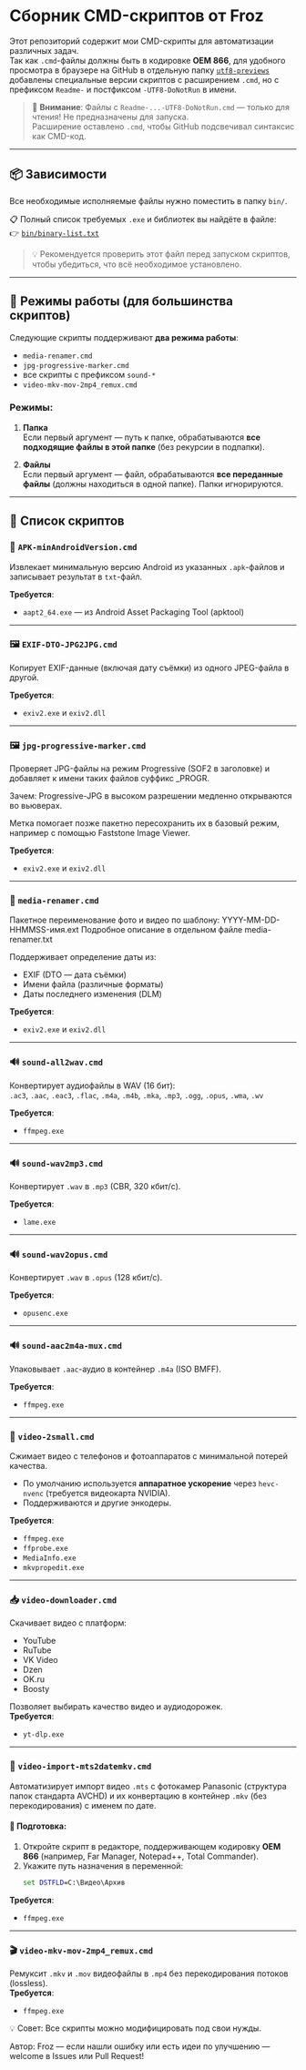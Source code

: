 # Сборник CMD-скриптов от Froz

Этот репозиторий содержит мои CMD-скрипты для автоматизации различных задач.  
Так как `.cmd`-файлы должны быть в кодировке **OEM 866**, для удобного просмотра в браузере на GitHub в отдельную папку [`utf8-previews`](utf8-previews) добавлены специальные версии скриптов с расширением `.cmd`, но с префиксом `Readme-` и постфиксом `-UTF8-DoNotRun` в имени.

> 🔎 **Внимание**: Файлы с `Readme-...-UTF8-DoNotRun.cmd` — только для чтения! Не предназначены для запуска.  
> Расширение оставлено `.cmd`, чтобы GitHub подсвечивал синтаксис как CMD-код.

---

## 📦 Зависимости

Все необходимые исполняемые файлы нужно поместить в папку `bin/`.

📋 Полный список требуемых `.exe` и библиотек вы найдёте в файле:  
👉 [`bin/binary-list.txt`](bin/binary-list.txt)

> 💡 Рекомендуется проверить этот файл перед запуском скриптов, чтобы убедиться, что всё необходимое установлено.

---

## 🔄 Режимы работы (для большинства скриптов)

Следующие скрипты поддерживают **два режима работы**:
- `media-renamer.cmd`
- `jpg-progressive-marker.cmd`
- все скрипты с префиксом `sound-*`
- `video-mkv-mov-2mp4_remux.cmd`

### Режимы:
1. **Папка**  
   Если первый аргумент — путь к папке, обрабатываются **все подходящие файлы в этой папке** (без рекурсии в подпапки).

2. **Файлы**  
   Если первый аргумент — файл, обрабатываются **все переданные файлы** (должны находиться в одной папке). Папки игнорируются.

---

## 📁 Список скриптов

### 📱 `APK-minAndroidVersion.cmd`
Извлекает минимальную версию Android из указанных `.apk`-файлов и записывает результат в `txt`-файл.

**Требуется**:  
- `aapt2_64.exe` — из Android Asset Packaging Tool (apktool)

---

### 🖼️ `EXIF-DTO-JPG2JPG.cmd`
Копирует EXIF-данные (включая дату съёмки) из одного JPEG-файла в другой.  

**Требуется**:  
- `exiv2.exe` и `exiv2.dll`

---

### 🖼️ `jpg-progressive-marker.cmd`
Проверяет JPG-файлы на режим Progressive (SOF2 в заголовке) и добавляет к имени таких файлов суффикс _PROGR.

Зачем: Progressive-JPG в высоком разрешении медленно открываются во вьюверах.

Метка помогает позже пакетно пересохранить их в базовый режим, например с помощью Faststone Image Viewer.

**Требуется**:  
- `exiv2.exe` и `exiv2.dll`

---

### 🧹 `media-renamer.cmd`
Пакетное переименование фото и видео по шаблону:  YYYY-MM-DD-HHMMSS-имя.ext
Подробное описание в отдельном файле media-renamer.txt

Поддерживает определение даты из:
- EXIF (DTO — дата съёмки)
- Имени файла (различные форматы)
- Даты последнего изменения (DLM)

**Требуется**:  
- `exiv2.exe` и `exiv2.dll`

---

### 🔊 `sound-all2wav.cmd`
Конвертирует аудиофайлы в WAV (16 бит):  
`.ac3`, `.aac`, `.eac3`, `.flac`, `.m4a`, `.m4b`, `.mka`, `.mp3`, `.ogg`, `.opus`, `.wma`, `.wv`

**Требуется**:  
- `ffmpeg.exe`

---

### 🔊 `sound-wav2mp3.cmd`
Конвертирует `.wav` в `.mp3` (CBR, 320 кбит/с).

**Требуется**:  
- `lame.exe`

---

### 🔊 `sound-wav2opus.cmd`
Конвертирует `.wav` в `.opus` (128 кбит/с).

**Требуется**:  
- `opusenc.exe`

---

### 🔊 `sound-aac2m4a-mux.cmd`
Упаковывает `.aac`-аудио в контейнер `.m4a` (ISO BMFF).

**Требуется**:  
- `ffmpeg.exe`

---

### 🎥 `video-2small.cmd`
Сжимает видео с телефонов и фотоаппаратов с минимальной потерей качества.  
- По умолчанию используется **аппаратное ускорение** через `hevc-nvenc` (требуется видеокарта NVIDIA).  
- Поддерживаются и другие энкодеры.

**Требуется**:  
- `ffmpeg.exe`
- `ffprobe.exe`
- `MediaInfo.exe`
- `mkvpropedit.exe`

---

### 📥 `video-downloader.cmd`
Скачивает видео с платформ:  
- YouTube
- RuTube
- VK Video
- Dzen
- OK.ru
- Boosty

Позволяет выбирать качество видео и аудиодорожек.  
**Требуется**:  
- `yt-dlp.exe`

---

### 📼 `video-import-mts2datemkv.cmd`
Автоматизирует импорт видео `.mts` с фотокамер Panasonic (структура папок стандарта AVCHD) и их конвертацию в контейнер `.mkv` (без перекодирования) с именем по дате.

#### 🔧 Подготовка:
1. Откройте скрипт в редакторе, поддерживающем кодировку **OEM 866** (например, Far Manager, Notepad++, Total Commander).
2. Укажите путь назначения в переменной:  
   ```cmd
   set DSTFLD=C:\Видео\Архив
**Требуется**:  
- `ffmpeg.exe`

---

### 🎬 `video-mkv-mov-2mp4_remux.cmd`
Ремуксит `.mkv` и `.mov` видеофайлы в `.mp4` без перекодирования потоков (lossless).  
**Требуется**:  
- `ffmpeg.exe`



💡 Совет: Все скрипты можно модифицировать под свои нужды.

Автор: Froz — если нашли ошибку или есть идеи по улучшению — welcome в Issues или Pull Request!
